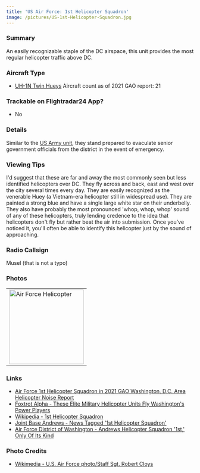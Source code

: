 ```yaml
---
title: 'US Air Force: 1st Helicopter Squadron'
image: /pictures/US-1st-Helicopter-Squadron.jpg
---
```


### Summary

An easily recognizable staple of the DC airspace, this unit provides the most regular helicopter traffic above DC.  

### Aircraft Type
* [UH-1N Twin Hueys](https://en.wikipedia.org/wiki/Bell_UH-1N_Twin_Huey) Aircraft count as of 2021 GAO report: 21

### Trackable on Flightradar24 App?
* No  

### Details

Similar to the [US Army unit](https://helicoptersofdc.com/helicopters/us-army-12th-aviation-battalion/), they stand prepared to evaculate senior government officials from the district in the event of emergency.  

### Viewing Tips 

I'd suggest that these are far and away the most commonly seen but less identified helicopters over DC. They fly across and back, east and west over the city several times every day.  They are easily recognized as the venerable Huey (a Vietnam-era helicopter still in widespread use).  They are painted a strong blue and have a single large white star on their underbelly.  They also have probably the most pronounced 'whop, whop, whop' sound of any of these helicopters, truly lending credence to the idea that helicopters don't fly but rather beat the air into submission.  Once you've noticed it, you'll often be able to identify this helicopter just by the sound of approaching.  

### Radio Callsign

Musel (that is not a typo)

### Photos 

<table style="width:100%">
  <tr>
        <td><img src="https://helicoptersofdc.com/pictures/US-1st-Helicopter-Squadron.jpg" alt="Air Force Helicopter" width="200"></td>
    </tr>
  </table>

### Links
* [Air Force 1st Helicopter Squadron in 2021 GAO Washington, D.C. Area Helicopter Noise Report](https://hyp.is/PcJ9LhV0EeyseVuQWTt33w/www.gao.gov/assets/gao-21-200.pdf)
* [Foxtrot Alpha - These Elite Military Helicopter Units Fly Washington's Power Players](https://foxtrotalpha.jalopnik.com/these-elite-military-helicopter-units-fly-washingtons-p-1704260996)
* [Wikipedia - 1st Helicopter Squadron](https://en.wikipedia.org/wiki/1st_Helicopter_Squadron)
* [Joint Base Andrews - News Tagged '1st Helicopter Squadron'](https://www.jba.af.mil/News/Tag/73997/1st-helicopter-squadron/)
* [Air Force District of Washington - Andrews Helicopter Squadron '1st,' Only Of Its Kind](https://www.afdw.af.mil/News/Features/Display/Article/336361/andrews-helicopter-squadron-1st-only-of-its-kind/)

### Photo Credits
* [Wikimedia - U.S. Air Force photo/Staff Sgt. Robert Cloys](https://commons.wikimedia.org/wiki/Category:1st_Helicopter_Squadron_(United_States_Air_Force)#/media/File:141021-F-CX842-001_The_first_ex-USMC_UH-1N_for_1HS_lands_at_Andrews.jpg)
